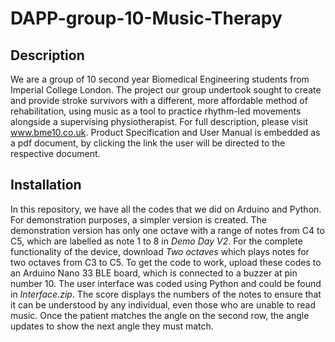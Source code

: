 # DAPP-group-10-Music-Therapy

## Description
We are a group of 10 second year Biomedical Engineering students from Imperial College London.
The project our group undertook sought to create and provide stroke survivors with a different, 
more affordable method of rehabilitation, using music as a tool to practice rhythm-led movements 
alongside a supervising physiotherapist. 
For full description, please visit www.bme10.co.uk. Product Specification and User Manual is 
embedded as a pdf document, by clicking the link the user will be directed to the respective 
document.

## Installation
In this repository, we have all the codes that we did on Arduino and Python. For demonstration 
purposes, a simpler version is created. The demonstration version has only one octave with a range 
of notes from C4 to C5, which are labelled as note 1 to 8 in _Demo Day V2_. For the complete 
functionality of the device, download _Two octaves_ which plays notes for two octaves from C3 to C5.
To get the code to work, upload these codes to an Arduino Nano 33 BLE board, which is connected to
a buzzer at pin number 10.
The user interface was coded using Python and could be found in _Interface.zip_. The score displays 
the numbers of the notes to ensure that it can be understood by any individual, even those who are 
unable to read music. Once the patient matches the angle on the second row, the angle updates to show 
the next angle they must match.
